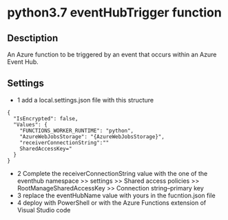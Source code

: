 # python3.7 eventHubTrigger function
## Desctiption
An Azure function to be triggered by an event that occurs within an Azure Event Hub. 
## Settings
 - 1 add a local.settings.json file with this structure
```
{
  "IsEncrypted": false,
  "Values": {
    "FUNCTIONS_WORKER_RUNTIME": "python",
    "AzureWebJobsStorage": "{AzureWebJobsStorage}", 
    "receiverConnectionString":""
    SharedAccessKey="
  }
}
```
 - 2 
Complete the receiverConnectionString value with the one of the eventhub namespace >> settings >> Shared access policies >> RootManageSharedAccessKey >> Connection string–primary key    
 - 3 replace the eventHubName value with yours in the fucntion.json file
 - 4 deploy with PowerShell or with the Azure Functions extension of Visual Studio code
